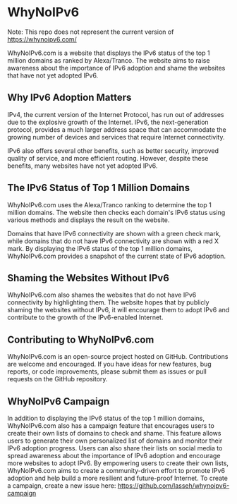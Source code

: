 # WhyNoIPv6

Note: This repo does not represent the current version of https://whynoipv6.com/ 

WhyNoIPv6.com is a website that displays the IPv6 status of the top 1 million domains as ranked by Alexa/Tranco. The website aims to raise awareness about the importance of IPv6 adoption and shame the websites that have not yet adopted IPv6.

## Why IPv6 Adoption Matters
IPv4, the current version of the Internet Protocol, has run out of addresses due to the explosive growth of the Internet. IPv6, the next-generation protocol, provides a much larger address space that can accommodate the growing number of devices and services that require Internet connectivity.

IPv6 also offers several other benefits, such as better security, improved quality of service, and more efficient routing. However, despite these benefits, many websites have not yet adopted IPv6.

## The IPv6 Status of Top 1 Million Domains
WhyNoIPv6.com uses the Alexa/Tranco ranking to determine the top 1 million domains. The website then checks each domain's IPv6 status using various methods and displays the result on the website.

Domains that have IPv6 connectivity are shown with a green check mark, while domains that do not have IPv6 connectivity are shown with a red X mark. By displaying the IPv6 status of the top 1 million domains, WhyNoIPv6.com provides a snapshot of the current state of IPv6 adoption.

## Shaming the Websites Without IPv6
WhyNoIPv6.com also shames the websites that do not have IPv6 connectivity by highlighting them. The website hopes that by publicly shaming the websites without IPv6, it will encourage them to adopt IPv6 and contribute to the growth of the IPv6-enabled Internet.

## Contributing to WhyNoIPv6.com
WhyNoIPv6.com is an open-source project hosted on GitHub. Contributions are welcome and encouraged. If you have ideas for new features, bug reports, or code improvements, please submit them as issues or pull requests on the GitHub repository.

## WhyNoIPv6 Campaign
In addition to displaying the IPv6 status of the top 1 million domains, WhyNoIPv6.com also has a campaign feature that encourages users to create their own lists of domains to check and shame. This feature allows users to generate their own personalized list of domains and monitor their IPv6 adoption progress. Users can also share their lists on social media to spread awareness about the importance of IPv6 adoption and encourage more websites to adopt IPv6. By empowering users to create their own lists, WhyNoIPv6.com aims to create a community-driven effort to promote IPv6 adoption and help build a more resilient and future-proof Internet.
To create a campaign, create a new issue here: https://github.com/lasseh/whynoipv6-campaign
